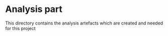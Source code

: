 # Analysis part

This directory contains the analysis artefacts which are created and needed for this project